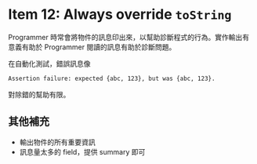 # Item 12: Always override `toString`

Programmer 時常會將物件的訊息印出來，以幫助診斷程式的行為。實作輸出有意義有助於 Programmer 閱讀的訊息有助於診斷問題。

在自動化測試，錯誤訊息像

```html
Assertion failure: expected {abc, 123}, but was {abc, 123}.
```

對除錯的幫助有限。

## 其他補充

- 輸出物件的所有重要資訊
- 訊息量太多的 field，提供 summary 即可
